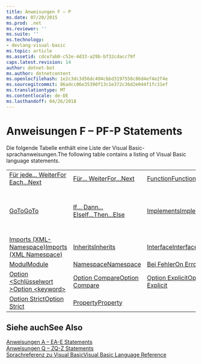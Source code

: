 ```yaml
---
title: Anweisungen F – P
ms.date: 07/20/2015
ms.prod: .net
ms.reviewer: ''
ms.suite: ''
ms.technology:
- devlang-visual-basic
ms.topic: article
ms.assetid: cdce7ab0-c52e-4d33-a29b-bf32cdacc79f
caps.latest.revision: 14
author: dotnet-bot
ms.author: dotnetcontent
ms.openlocfilehash: 1e2c3dc3d56dc494cbbd3197558c86d4ef4e2f4e
ms.sourcegitcommit: 86adcc06e35390f13c1e372c36d2e044f1fc31ef
ms.translationtype: MT
ms.contentlocale: de-DE
ms.lasthandoff: 04/26/2018
---
```

# <a name="f-p-statements"></a><span data-ttu-id="1f7e7-102">Anweisungen F – P</span><span class="sxs-lookup"><span data-stu-id="1f7e7-102">F-P Statements</span></span>
<span data-ttu-id="1f7e7-103">Die folgende Tabelle enthält eine Liste der Visual Basic-sprachanweisungen.</span><span class="sxs-lookup"><span data-stu-id="1f7e7-103">The following table contains a listing of Visual Basic language statements.</span></span>  
  
|||||  
|---|---|---|---|  
|[<span data-ttu-id="1f7e7-104">Für jede... Weiter</span><span class="sxs-lookup"><span data-stu-id="1f7e7-104">For Each...Next</span></span>](../../../visual-basic/language-reference/statements/for-each-next-statement.md)|[<span data-ttu-id="1f7e7-105">Für... Weiter</span><span class="sxs-lookup"><span data-stu-id="1f7e7-105">For...Next</span></span>](../../../visual-basic/language-reference/statements/for-next-statement.md)|[<span data-ttu-id="1f7e7-106">Function</span><span class="sxs-lookup"><span data-stu-id="1f7e7-106">Function</span></span>](../../../visual-basic/language-reference/statements/function-statement.md)|[<span data-ttu-id="1f7e7-107">Get</span><span class="sxs-lookup"><span data-stu-id="1f7e7-107">Get</span></span>](../../../visual-basic/language-reference/statements/get-statement.md)|  
|[<span data-ttu-id="1f7e7-108">GoTo</span><span class="sxs-lookup"><span data-stu-id="1f7e7-108">GoTo</span></span>](../../../visual-basic/language-reference/statements/goto-statement.md)|[<span data-ttu-id="1f7e7-109">If... Dann... Else</span><span class="sxs-lookup"><span data-stu-id="1f7e7-109">If...Then...Else</span></span>](../../../visual-basic/language-reference/statements/if-then-else-statement.md)|[<span data-ttu-id="1f7e7-110">Implements</span><span class="sxs-lookup"><span data-stu-id="1f7e7-110">Implements</span></span>](../../../visual-basic/language-reference/statements/implements-statement.md)|[<span data-ttu-id="1f7e7-111">Imports (.NET-Namespace und Typ)</span><span class="sxs-lookup"><span data-stu-id="1f7e7-111">Imports (.NET Namespace and Type)</span></span>](../../../visual-basic/language-reference/statements/imports-statement-net-namespace-and-type.md)|  
|[<span data-ttu-id="1f7e7-112">Imports (XML-Namespace)</span><span class="sxs-lookup"><span data-stu-id="1f7e7-112">Imports (XML Namespace)</span></span>](../../../visual-basic/language-reference/statements/imports-statement-xml-namespace.md)|[<span data-ttu-id="1f7e7-113">Inherits</span><span class="sxs-lookup"><span data-stu-id="1f7e7-113">Inherits</span></span>](../../../visual-basic/language-reference/statements/inherits-statement.md)|[<span data-ttu-id="1f7e7-114">Interface</span><span class="sxs-lookup"><span data-stu-id="1f7e7-114">Interface</span></span>](../../../visual-basic/language-reference/statements/interface-statement.md)|[<span data-ttu-id="1f7e7-115">Mid</span><span class="sxs-lookup"><span data-stu-id="1f7e7-115">Mid</span></span>](../../../visual-basic/language-reference/statements/mid-statement.md)|  
|[<span data-ttu-id="1f7e7-116">Modul</span><span class="sxs-lookup"><span data-stu-id="1f7e7-116">Module</span></span>](../../../visual-basic/language-reference/statements/module-statement.md)|[<span data-ttu-id="1f7e7-117">Namespace</span><span class="sxs-lookup"><span data-stu-id="1f7e7-117">Namespace</span></span>](../../../visual-basic/language-reference/statements/namespace-statement.md)|[<span data-ttu-id="1f7e7-118">Bei Fehler</span><span class="sxs-lookup"><span data-stu-id="1f7e7-118">On Error</span></span>](../../../visual-basic/language-reference/statements/on-error-statement.md)|[<span data-ttu-id="1f7e7-119">Operator</span><span class="sxs-lookup"><span data-stu-id="1f7e7-119">Operator</span></span>](../../../visual-basic/language-reference/statements/operator-statement.md)|  
|[<span data-ttu-id="1f7e7-120">Option \<Schlüsselwort ></span><span class="sxs-lookup"><span data-stu-id="1f7e7-120">Option \<keyword></span></span>](../../../visual-basic/language-reference/statements/option-keyword-statement.md)|[<span data-ttu-id="1f7e7-121">Option Compare</span><span class="sxs-lookup"><span data-stu-id="1f7e7-121">Option Compare</span></span>](../../../visual-basic/language-reference/statements/option-compare-statement.md)|[<span data-ttu-id="1f7e7-122">Option Explicit</span><span class="sxs-lookup"><span data-stu-id="1f7e7-122">Option Explicit</span></span>](../../../visual-basic/language-reference/statements/option-explicit-statement.md)|[<span data-ttu-id="1f7e7-123">Option Infer</span><span class="sxs-lookup"><span data-stu-id="1f7e7-123">Option Infer</span></span>](../../../visual-basic/language-reference/statements/option-infer-statement.md)|  
|[<span data-ttu-id="1f7e7-124">Option Strict</span><span class="sxs-lookup"><span data-stu-id="1f7e7-124">Option Strict</span></span>](../../../visual-basic/language-reference/statements/option-strict-statement.md)|[<span data-ttu-id="1f7e7-125">Property</span><span class="sxs-lookup"><span data-stu-id="1f7e7-125">Property</span></span>](../../../visual-basic/language-reference/statements/property-statement.md)|||  
  
## <a name="see-also"></a><span data-ttu-id="1f7e7-126">Siehe auch</span><span class="sxs-lookup"><span data-stu-id="1f7e7-126">See Also</span></span>  
 [<span data-ttu-id="1f7e7-127">Anweisungen A – E</span><span class="sxs-lookup"><span data-stu-id="1f7e7-127">A-E Statements</span></span>](../../../visual-basic/language-reference/statements/a-e-statements.md)  
 [<span data-ttu-id="1f7e7-128">Anweisungen Q – Z</span><span class="sxs-lookup"><span data-stu-id="1f7e7-128">Q-Z Statements</span></span>](../../../visual-basic/language-reference/statements/q-z-statements.md)  
 [<span data-ttu-id="1f7e7-129">Sprachreferenz zu Visual Basic</span><span class="sxs-lookup"><span data-stu-id="1f7e7-129">Visual Basic Language Reference</span></span>](../../../visual-basic/language-reference/index.md)

